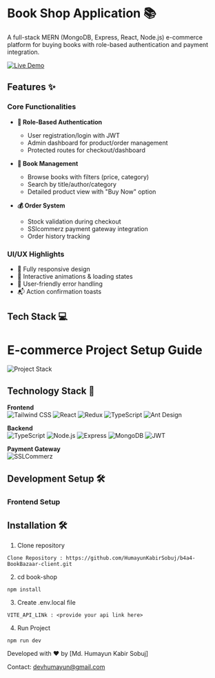 # Book Shop Application 📚

A full-stack MERN (MongoDB, Express, React, Node.js) e-commerce platform for buying books with role-based authentication and payment integration.

[![Live Demo](https://img.shields.io/badge/Live_Demo-Available-green)](https://bookbazzar-online-ph-a4.vercel.app)

## Features ✨

### Core Functionalities

- **🔐 Role-Based Authentication**

  - User registration/login with JWT
  - Admin dashboard for product/order management
  - Protected routes for checkout/dashboard

- **📖 Book Management**

  - Browse books with filters (price, category)
  - Search by title/author/category
  - Detailed product view with "Buy Now" option

- **💰 Order System**
  - Stock validation during checkout
  - SSlcommerz payment gateway integration
  - Order history tracking

### UI/UX Highlights

- 📱 Fully responsive design
- 🎨 Interactive animations & loading states
- 🛑 User-friendly error handling
- 📬 Action confirmation toasts

## Tech Stack 💻

# E-commerce Project Setup Guide

![Project Stack](https://img.shields.io/badge/Full_Stack-Project-blueviolet)

## Technology Stack 🔧

**Frontend**  
![Tailwind CSS](https://img.shields.io/badge/Tailwind_CSS-blueviolet)
![React](https://img.shields.io/badge/React-blue)
![Redux](https://img.shields.io/badge/Redux_Toolkit-red)
![TypeScript](https://img.shields.io/badge/TypeScript-blue)
![Ant Design](https://img.shields.io/badge/Ant_Design-%230072f6)

**Backend**  
![TypeScript](https://img.shields.io/badge/TypeScript-blue)
![Node.js](https://img.shields.io/badge/Node.js-green)
![Express](https://img.shields.io/badge/Express-lightgrey)
![MongoDB](https://img.shields.io/badge/MongoDB-green)
![JWT](https://img.shields.io/badge/JWT-blue)

**Payment Gateway**  
![SSLCommerz](https://img.shields.io/badge/Payment_SSLCommerz-API-orange)

## Development Setup 🛠️

### Frontend Setup

## Installation 🛠️

1. Clone repository

```
Clone Repository : https://github.com/HumayunKabirSobuj/b4a4-BookBazaar-client.git
```

2. cd book-shop

```
npm install
```

3. Create .env.local file

```
VITE_API_LINk : <provide your api link here>
```

4. Run Project

```
npm run dev
```

Developed with ❤️ by [Md. Humayun Kabir Sobuj]

Contact: devhumayun@gmail.com

